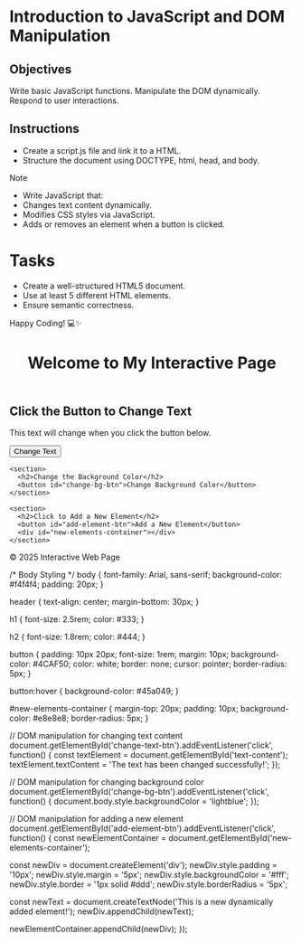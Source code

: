 # Introduction to JavaScript and DOM Manipulation

## Objectives

Write basic JavaScript functions.
Manipulate the DOM dynamically.
Respond to user interactions.

## Instructions

- Create a script.js file and link it to a HTML.
- Structure the document using DOCTYPE, html, head, and body.

>[!NOTE]
>  - Write JavaScript that:
>  - Changes text content dynamically.
>  - Modifies CSS styles via JavaScript.
>  - Adds or removes an element when a button is clicked.


# Tasks
- Create a well-structured HTML5 document.
- Use at least 5 different HTML elements.
- Ensure semantic correctness.

Happy Coding! 💻✨




<!DOCTYPE html>
<html lang="en">
<head>
  <meta charset="UTF-8" />
  <meta name="viewport" content="width=device-width, initial-scale=1.0" />
  <title>Interactive JavaScript Example</title>
  <link rel="stylesheet" href="style.css" />
</head>
<body>

  <header>
    <h1>Welcome to My Interactive Page</h1>
  </header>

  <main>
    <section>
      <h2>Click the Button to Change Text</h2>
      <p id="text-content">This text will change when you click the button below.</p>
      <button id="change-text-btn">Change Text</button>
    </section>

    <section>
      <h2>Change the Background Color</h2>
      <button id="change-bg-btn">Change Background Color</button>
    </section>

    <section>
      <h2>Click to Add a New Element</h2>
      <button id="add-element-btn">Add a New Element</button>
      <div id="new-elements-container"></div>
    </section>
  </main>

  <footer>
    <p>&copy; 2025 Interactive Web Page</p>
  </footer>

  <script src="script.js"></script>
</body>
</html>

/* Body Styling */
body {
  font-family: Arial, sans-serif;
  background-color: #f4f4f4;
  padding: 20px;
}

header {
  text-align: center;
  margin-bottom: 30px;
}

h1 {
  font-size: 2.5rem;
  color: #333;
}

h2 {
  font-size: 1.8rem;
  color: #444;
}

button {
  padding: 10px 20px;
  font-size: 1rem;
  margin: 10px;
  background-color: #4CAF50;
  color: white;
  border: none;
  cursor: pointer;
  border-radius: 5px;
}

button:hover {
  background-color: #45a049;
}

#new-elements-container {
  margin-top: 20px;
  padding: 10px;
  background-color: #e8e8e8;
  border-radius: 5px;
}

// DOM manipulation for changing text content
document.getElementById('change-text-btn').addEventListener('click', function() {
  const textElement = document.getElementById('text-content');
  textElement.textContent = 'The text has been changed successfully!';
});

// DOM manipulation for changing background color
document.getElementById('change-bg-btn').addEventListener('click', function() {
  document.body.style.backgroundColor = 'lightblue';
});

// DOM manipulation for adding a new element
document.getElementById('add-element-btn').addEventListener('click', function() {
  const newElementContainer = document.getElementById('new-elements-container');
  
  const newDiv = document.createElement('div');
  newDiv.style.padding = '10px';
  newDiv.style.margin = '5px';
  newDiv.style.backgroundColor = '#fff';
  newDiv.style.border = '1px solid #ddd';
  newDiv.style.borderRadius = '5px';
  
  const newText = document.createTextNode('This is a new dynamically added element!');
  newDiv.appendChild(newText);
  
  newElementContainer.appendChild(newDiv);
});




